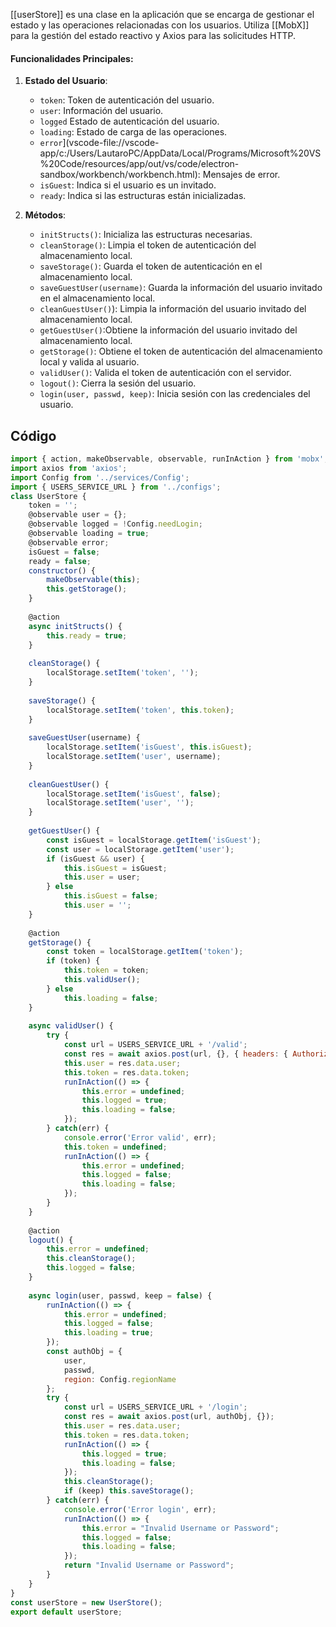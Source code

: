 [[userStore]] es una clase en la aplicación que se encarga de gestionar el estado y las operaciones relacionadas con los usuarios. Utiliza [[MobX]] para la gestión del estado reactivo y Axios para las solicitudes HTTP.

#### Funcionalidades Principales:

1. **Estado del Usuario**:
    
    - `token`: Token de autenticación del usuario.
    - `user`: Información del usuario.
    - `logged` Estado de autenticación del usuario.
    - `loading`: Estado de carga de las operaciones.
    - `error`](vscode-file://vscode-app/c:/Users/LautaroPC/AppData/Local/Programs/Microsoft%20VS%20Code/resources/app/out/vs/code/electron-sandbox/workbench/workbench.html): Mensajes de error.
    - `isGuest`: Indica si el usuario es un invitado.
    - `ready`: Indica si las estructuras están inicializadas.
2. **Métodos**:
    
    - `initStructs()`: Inicializa las estructuras necesarias.
    - `cleanStorage()`: Limpia el token de autenticación del almacenamiento local.
    - `saveStorage()`: Guarda el token de autenticación en el almacenamiento local.
    - `saveGuestUser(username)`: Guarda la información del usuario invitado en el almacenamiento local.
    - `cleanGuestUser()`): Limpia la información del usuario invitado del almacenamiento local.
    - `getGuestUser()`:Obtiene la información del usuario invitado del almacenamiento local.
    - `getStorage()`: Obtiene el token de autenticación del almacenamiento local y valida al usuario.
    - `validUser()`: Valida el token de autenticación con el servidor.
    - `logout()`: Cierra la sesión del usuario.
    - `login(user, passwd, keep)`: Inicia sesión con las credenciales del usuario.

## Código
```javascript
import { action, makeObservable, observable, runInAction } from 'mobx';
import axios from 'axios';
import Config from '../services/Config';
import { USERS_SERVICE_URL } from '../configs';
class UserStore {
    token = '';
    @observable user = {};
    @observable logged = !Config.needLogin;
    @observable loading = true;
    @observable error;
    isGuest = false;
    ready = false;
    constructor() {
        makeObservable(this);
        this.getStorage();
    }
  
    @action
    async initStructs() {
        this.ready = true;
    }
  
    cleanStorage() {
        localStorage.setItem('token', '');
    }
  
    saveStorage() {
        localStorage.setItem('token', this.token);
    }
  
    saveGuestUser(username) {
        localStorage.setItem('isGuest', this.isGuest);
        localStorage.setItem('user', username);
    }
 
    cleanGuestUser() {
        localStorage.setItem('isGuest', false);
        localStorage.setItem('user', '');
    }
  
    getGuestUser() {
        const isGuest = localStorage.getItem('isGuest');
        const user = localStorage.getItem('user');
        if (isGuest && user) {
            this.isGuest = isGuest;
            this.user = user;
        } else
            this.isGuest = false;
            this.user = '';
    }
  
    @action
    getStorage() {
        const token = localStorage.getItem('token');
        if (token) {
            this.token = token;
            this.validUser();
        } else
            this.loading = false;
    }
  
    async validUser() {
        try {
            const url = USERS_SERVICE_URL + '/valid';
            const res = await axios.post(url, {}, { headers: { Authorization: 'Bearer '  this.token }});
            this.user = res.data.user;
            this.token = res.data.token;
            runInAction(() => {
                this.error = undefined;
                this.logged = true;
                this.loading = false;
            });
        } catch(err) {
            console.error('Error valid', err);
            this.token = undefined;
            runInAction(() => {
                this.error = undefined;
                this.logged = false;
                this.loading = false;
            });
        }
    }
  
    @action
    logout() {
        this.error = undefined;
        this.cleanStorage();
        this.logged = false;
    }
  
    async login(user, passwd, keep = false) {
        runInAction(() => {
            this.error = undefined;
            this.logged = false;
            this.loading = true;
        });
        const authObj = {
            user,
            passwd,
            region: Config.regionName
        };
        try {
            const url = USERS_SERVICE_URL + '/login';
            const res = await axios.post(url, authObj, {});
            this.user = res.data.user;
            this.token = res.data.token;
            runInAction(() => {
                this.logged = true;
                this.loading = false;
            });
            this.cleanStorage();
            if (keep) this.saveStorage();
        } catch(err) {
            console.error('Error login', err);
            runInAction(() => {
                this.error = "Invalid Username or Password";
                this.logged = false;
                this.loading = false;
            });
            return "Invalid Username or Password";
        }
    }
}
const userStore = new UserStore();
export default userStore;
```